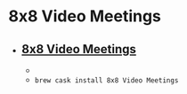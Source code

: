 # 8x8 Video Meetings
- [8x8 Video Meetings](https://8x8.vc/)
  - 
  - 
  - `brew cask install 8x8 Video Meetings`
